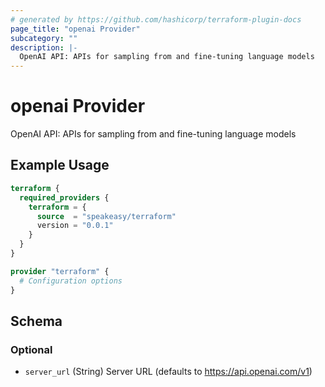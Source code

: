 ```yaml
---
# generated by https://github.com/hashicorp/terraform-plugin-docs
page_title: "openai Provider"
subcategory: ""
description: |-
  OpenAI API: APIs for sampling from and fine-tuning language models
---
```


# openai Provider

OpenAI API: APIs for sampling from and fine-tuning language models

## Example Usage

```terraform
terraform {
  required_providers {
    terraform = {
      source  = "speakeasy/terraform"
      version = "0.0.1"
    }
  }
}

provider "terraform" {
  # Configuration options
}
```

<!-- schema generated by tfplugindocs -->
## Schema

### Optional

- `server_url` (String) Server URL (defaults to https://api.openai.com/v1)
